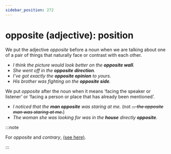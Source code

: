```yaml
---
sidebar_position: 272
---
```


# opposite (adjective): position

We put the adjective *opposite* before a noun when we are talking about one of a pair of things that naturally face or contrast with each other.

- *I think the picture would look better on the **opposite wall**.*
- *She went off in the **opposite direction**.*
- *I’ve got exactly the **opposite opinion** to yours.*
- *His brother was fighting on the **opposite side**.*

We put *opposite* after the noun when it means ‘facing the speaker or listener’ or ‘facing a person or place that has already been mentioned’.

- *I noticed that the **man opposite** was staring at me.* (not *~~… the opposite man was staring at me.~~*)
- *The woman she was looking for was in the **house** directly **opposite**.*

:::note

For *opposite* and *contrary*, [(see here)](./contrary).

:::

